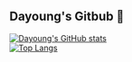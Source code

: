 ## Dayoung's Gitbub 👋
[![Dayoung's GitHub stats](https://github-readme-stats.vercel.app/api?username=arittung&count_private=true&theme=gruvbox&show_icons=true&hide=prs)](https://github.com/arittung/github-readme-stats)  
[![Top Langs](https://github-readme-stats.vercel.app/api/top-langs/?username=arittung&layout=compact)](https://github.com/arittung/github-readme-stats)
<!--
**arittung/arittung** is a ✨ _special_ ✨ repository because its `README.md` (this file) appears on your GitHub profile.

Here are some ideas to get you started:

- 🔭 I’m currently working on ...
- 🌱 I’m currently learning ...
- 👯 I’m looking to collaborate on ...
- 🤔 I’m looking for help with ...
- 💬 Ask me about ...
- 📫 How to reach me: ...
- 😄 Pronouns: ...
- ⚡ Fun fact: ...
-->


